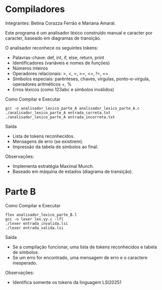 # Compiladores

Integrantes: Betina Corazza Ferrão e Mariana Amaral.

Este programa é um analisador léxico construído manual e caracter por caracter, baseado em diagramas de transição.

O analisador reconhece os seguintes tokens:

- Palavras-chave: def, int, if, else, return, print
- Identificadores (variáveis e nomes de funções)
- Números inteiros
- Operadores relacionais: >, <, =, >=, <=, !=, ==
- Símbolos especiais: parênteses, chaves, vírgulas, ponto-e-vírgula, operadores aritméticos +, %
- Erros léxicos (como 123abc e símbolos inválidos)

Como Compilar e Executar

```
gcc -o analisador_lexico_parte_A analisador_lexico_parte_A.c
./analisador_lexico_parte_A entrada_correta.txt
./analisador_lexico_parte_A entrada_incorreta.txt
```

Saída

- Lista de tokens reconhecidos.
- Mensagens de erro (se existirem).
- Impressão da tabela de símbolos ao final.

Observações:

- Implementa estratégia Maximal Munch.
- Baseado em máquina de estados (diagrama de transição).

# Parte B

Como Compilar e Executar

```
flex analisador_lexico_parte_B.l
gcc -o lexer lex.yy.c -lfl
./lexer entrada_invalida.lsi
./lexer entrada_valida.lsi

```

Saída

- Se a compilação funcionar, uma lista de tokens reconhecidos e tabela de símbolos.
- Se um erro for encontrado, uma mensagem de erro e o caractere inesperado.

Observações:

- Identifica somente os tokens da linguagem LSI20251
